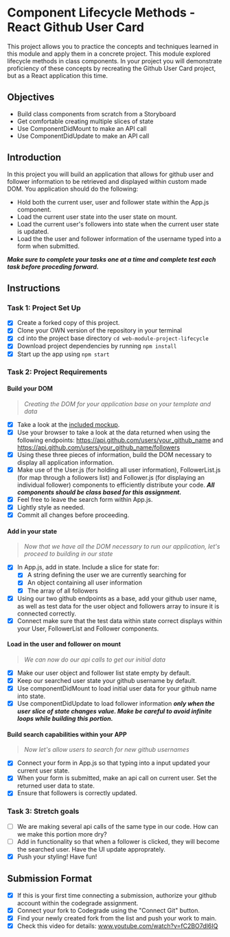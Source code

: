 # Component Lifecycle Methods - React Github User Card

This project allows you to practice the concepts and techniques learned in this module and apply them in a concrete project. This module explored lifecycle methods in class components. In your project you will demonstrate proficiency of these concepts by recreating the Github User Card project, but as a React application this time.

## Objectives

-   Build class components from scratch from a Storyboard
-   Get comfortable creating multiple slices of state
-   Use ComponentDidMount to make an API call
-   Use ComponentDidUpdate to make an API call

## Introduction

In this project you will build an application that allows for github user and follower information to be retrieved and displayed within custom made DOM. You application should do the following:

-   Hold both the current user, user and follower state within the App.js component.
-   Load the current user state into the user state on mount.
-   Load the current user's followers into state when the current user state is updated.
-   Load the the user and follower information of the username typed into a form when submitted.

<!-- ![Project Example](project-goals.gif) -->

**_Make sure to complete your tasks one at a time and complete test each task before proceding forward._**

## Instructions

### Task 1: Project Set Up

-   [x] Create a forked copy of this project.
-   [x] Clone your OWN version of the repository in your terminal
-   [x] cd into the project base directory `cd web-module-project-lifecycle`
-   [x] Download project dependencies by running `npm install`
-   [x] Start up the app using `npm start`

### Task 2: Project Requirements

#### Build your DOM

> _Creating the DOM for your application base on your template and data_

-   [x] Take a look at the [included mockup](./card_mockup.png).
-   [x] Use your browser to take a look at the data returned when using the following endpoints: https://api.github.com/users/your_github_name and https://api.github.com/users/your_github_name/followers
-   [x] Using these three pieces of information, build the DOM necessary to display all application information.
-   [x] Make use of the User.js (for holding all user information), FollowerList.js (for map through a followers list) and Follower.js (for displaying an individual follower) components to efficiently distribute your code. **_All components should be class based for this assignment._**
-   [x] Feel free to leave the search form within App.js.
-   [x] Lightly style as needed.
-   [x] Commit all changes before proceeding.

#### Add in your state

> _Now that we have all the DOM necessary to run our application, let's proceed to building in our state_

-   [x] In App.js, add in state. Include a slice for state for:
    -   [x] A string defining the user we are currently searching for
    -   [x] An object containing all user information
    -   [x] The array of all followers
-   [x] Using our two github endpoints as a base, add your github user name, as well as test data for the user object and followers array to insure it is connected correctly.
-   [x] Connect make sure that the test data within state correct displays within your User, FollowerList and Follower components.

#### Load in the user and follower on mount

> _We can now do our api calls to get our initial data_

-   [x] Make our user object and follower list state empty by default.
-   [x] Keep our searched user state your github username by default.
-   [x] Use componentDidMount to load initial user data for your github name into state.
-   [x] Use componentDidUpdate to load follower information **_only when the user slice of state changes value. Make be careful to avoid infinite loops while building this portion._**

#### Build search capabilities within your APP

> _Now let's allow users to search for new github usernames_

-   [x] Connect your form in App.js so that typing into a input updated your current user state.
-   [x] When your form is submitted, make an api call on current user. Set the returned user data to state.
-   [x] Ensure that followers is correctly updated.

### Task 3: Stretch goals

-   [ ] We are making several api calls of the same type in our code. How can we make this portion more dry?
-   [ ] Add in functionality so that when a follower is clicked, they will become the searched user. Have the UI update approprately.
-   [x] Push your styling! Have fun!

## Submission Format

-   [x] If this is your first time connecting a submission, authorize your github account within the codegrade assignment.
-   [x] Connect your fork to Codegrade using the "Connect Git" button.
-   [x] Find your newly created fork from the list and push your work to main.
-   [x] Check this video for details: www.youtube.com/watch?v=fC2BO7dI6IQ
